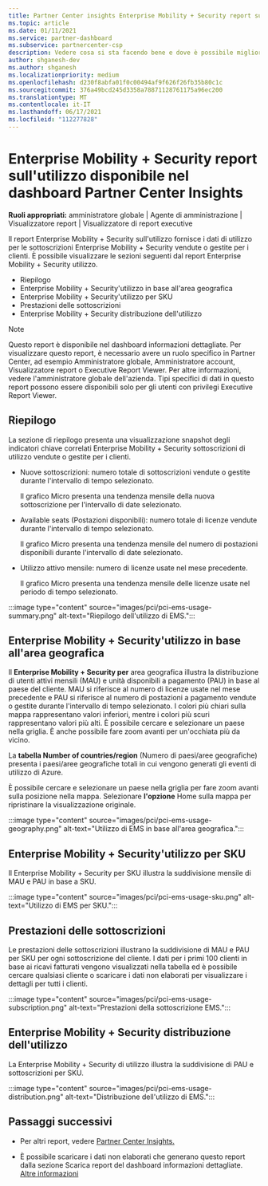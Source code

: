 ```yaml
---
title: Partner Center insights Enterprise Mobility + Security report sull'utilizzo
ms.topic: article
ms.date: 01/11/2021
ms.service: partner-dashboard
ms.subservice: partnercenter-csp
description: Vedere cosa si sta facendo bene e dove è possibile migliorare l'utilizzo delle sottoscrizioni Enterprise Mobility + Security che si vendono o si gestiscono per i clienti.
author: shganesh-dev
ms.author: shganesh
ms.localizationpriority: medium
ms.openlocfilehash: d230f8abfa01f0c00494af9f626f26fb35b80c1c
ms.sourcegitcommit: 376a49bcd245d3358a78871128761175a96ec200
ms.translationtype: MT
ms.contentlocale: it-IT
ms.lasthandoff: 06/17/2021
ms.locfileid: "112277828"
---
```

# <a name="enterprise-mobility--security-usage-report-available-from-the-partner-center-insights-dashboard"></a>Enterprise Mobility + Security report sull'utilizzo disponibile nel dashboard Partner Center Insights

**Ruoli appropriati:** amministratore globale | Agente di amministrazione | Visualizzatore report | Visualizzatore di report executive

Il report Enterprise Mobility + Security sull'utilizzo fornisce i dati di utilizzo per le sottoscrizioni Enterprise Mobility + Security vendute o gestite per i clienti. È possibile visualizzare le sezioni seguenti dal report Enterprise Mobility + Security utilizzo.

- Riepilogo
- Enterprise Mobility + Security'utilizzo in base all'area geografica
- Enterprise Mobility + Security'utilizzo per SKU
- Prestazioni delle sottoscrizioni
- Enterprise Mobility + Security distribuzione dell'utilizzo

 > [!NOTE]
 > Questo report è disponibile nel dashboard informazioni dettagliate. Per visualizzare questo report, è necessario avere un ruolo specifico in Partner Center, ad esempio Amministratore globale, Amministratore account, Visualizzatore report o Executive Report Viewer. Per altre informazioni, vedere l'amministratore globale dell'azienda. Tipi specifici di dati in questo report possono essere disponibili solo per gli utenti con privilegi Executive Report Viewer.

## <a name="summary"></a>Riepilogo

La sezione di riepilogo presenta una visualizzazione snapshot degli indicatori chiave correlati Enterprise Mobility + Security sottoscrizioni di utilizzo vendute o gestite per i clienti. 

- Nuove sottoscrizioni: numero totale di sottoscrizioni vendute o gestite durante l'intervallo di tempo selezionato.

   Il grafico Micro presenta una tendenza mensile della nuova sottoscrizione per l'intervallo di date selezionato.

- Available seats (Postazioni disponibili): numero totale di licenze vendute durante l'intervallo di tempo selezionato.

   Il grafico Micro presenta una tendenza mensile del numero di postazioni disponibili durante l'intervallo di date selezionato.

- Utilizzo attivo mensile: numero di licenze usate nel mese precedente.

   Il grafico Micro presenta una tendenza mensile delle licenze usate nel periodo di tempo selezionato.

:::image type="content" source="images/pci/pci-ems-usage-summary.png" alt-text="Riepilogo dell'utilizzo di EMS.":::

## <a name="enterprise-mobility--security-usage-by-geography"></a>Enterprise Mobility + Security'utilizzo in base all'area geografica

Il **Enterprise Mobility + Security per** area geografica illustra la distribuzione di utenti attivi mensili (MAU) e unità disponibili a pagamento (PAU) in base al paese del cliente. MAU si riferisce al numero di licenze usate nel mese precedente e PAU si riferisce al numero di postazioni a pagamento vendute o gestite durante l'intervallo di tempo selezionato. I colori più chiari sulla mappa rappresentano valori inferiori, mentre i colori più scuri rappresentano valori più alti. È possibile cercare e selezionare un paese nella griglia. È anche possibile fare zoom avanti per un'occhiata più da vicino.

La **tabella Number of countries/region** (Numero di paesi/aree geografiche) presenta i paesi/aree geografiche totali in cui vengono generati gli eventi di utilizzo di Azure.

È possibile cercare e selezionare un paese nella griglia per fare zoom avanti sulla posizione nella mappa. Selezionare **l'opzione** Home sulla mappa per ripristinare la visualizzazione originale.

:::image type="content" source="images/pci/pci-ems-usage-geography.png" alt-text="Utilizzo di EMS in base all'area geografica.":::

## <a name="enterprise-mobility--security-usage-by-sku"></a>Enterprise Mobility + Security'utilizzo per SKU

Il Enterprise Mobility + Security per SKU illustra la suddivisione mensile di MAU e PAU in base a SKU.

:::image type="content" source="images/pci/pci-ems-usage-sku.png" alt-text="Utilizzo di EMS per SKU.":::

## <a name="subscriptions-performance"></a>Prestazioni delle sottoscrizioni

Le prestazioni delle sottoscrizioni illustrano la suddivisione di MAU e PAU per SKU per ogni sottoscrizione del cliente. I dati per i primi 100 clienti in base ai ricavi fatturati vengono visualizzati nella tabella ed è possibile cercare qualsiasi cliente o scaricare i dati non elaborati per visualizzare i dettagli per tutti i clienti.

:::image type="content" source="images/pci/pci-ems-usage-subscription.png" alt-text="Prestazioni della sottoscrizione EMS.":::

## <a name="enterprise-mobility--security-usage-distribution"></a>Enterprise Mobility + Security distribuzione dell'utilizzo

La Enterprise Mobility + Security di utilizzo illustra la suddivisione di PAU e sottoscrizioni per SKU.

:::image type="content" source="images/pci/pci-ems-usage-distribution.png" alt-text="Distribuzione dell'utilizzo di EMS.":::

## <a name="next-steps"></a>Passaggi successivi

- Per altri report, vedere [Partner Center Insights.](partner-center-insights.md)

- È possibile scaricare i dati non elaborati che generano questo report dalla sezione Scarica report del dashboard informazioni dettagliate. [Altre informazioni](pci-download-reports.md) 
